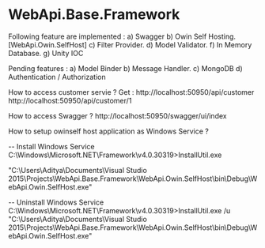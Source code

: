 # WebApi.Base.Framework

Following feature are implemented :
a) Swagger
b) Owin Self Hosting. [WebApi.Owin.SelfHost]
c) Filter Provider.
d) Model Validator.
f) In Memory Database.
g) Unity IOC

Pending features : 
a) Model Binder
b) Message Handler.
c) MongoDB 
d) Authentication / Authorization

How to access customer servie ?
Get :
http://localhost:50950/api/customer
http://localhost:50950/api/customer/1

How to access Swagger ?
http://localhost:50950/swagger/ui/index


How to setup owinself host application as Windows Service ?

-- Install Windows Service
C:\Windows\Microsoft.NET\Framework\v4.0.30319>InstallUtil.exe 

"C:\Users\Aditya\Documents\Visual Studio 2015\Projects\WebApi.Base.Framework\WebApi.Owin.SelfHost\bin\Debug\WebApi.Owin.SelfHost.exe"

-- Uninstall Windows Service
C:\Windows\Microsoft.NET\Framework\v4.0.30319>InstallUtil.exe /u 
"C:\Users\Aditya\Documents\Visual Studio 2015\Projects\WebApi.Base.Framework\WebApi.Owin.SelfHost\bin\Debug\WebApi.Owin.SelfHost.exe"
